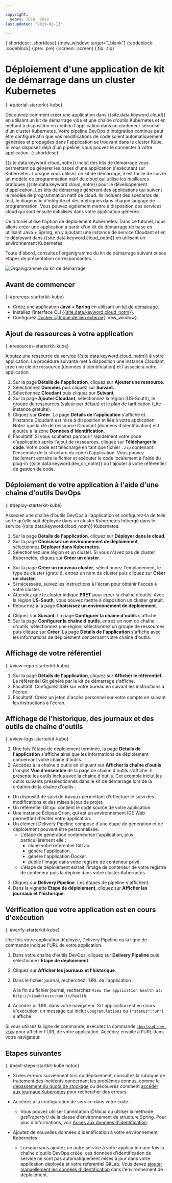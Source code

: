 ```yaml
---

copyright:
  years: 2018, 2019
lastupdated: "2019-02-13"

---
```


{:shortdesc: .shortdesc}
{:new_window: target="_blank"}
{:codeblock: .codeblock}
{:pre: .pre}
{:screen: .screen}
{:tip: .tip}

# Déploiement d'une application de kit de démarrage dans un cluster Kubernetes
{: #tutorial-starterkit-kube}

Découvrez comment créer une application dans {{site.data.keyword.cloud}} en utilisant un kit de démarrage vide et une chaîne d'outils Kubernetes et en mettant à disposition en continu l'application dans un conteneur sécurisé d'un cluster Kubernetes. Votre pipeline DevOps d'intégration continue peut être configuré afin que vos modifications de code soient automatiquement générées et propagées dans l'application se trouvant dans le cluster Kube. Si vous disposez déjà d'un pipeline, vous pouvez le connecter à votre application.
{: shortdesc}

{{site.data.keyword.cloud_notm}} inclut des kits de démarrage vous permettant de générer les bases d'une application s'exécutant sur Kubernetes. Lorsque vous utilisez un kit de démarrage, il est facile de suivre un modèle de programmation natif de cloud qui utilise les meilleures pratiques {{site.data.keyword.cloud_notm}} pour le développement d'application. Les kits de démarrage génèrent des applications qui suivent le modèle de programmation natif de cloud. Ils incluent des scénarios de test, le diagnostic d'intégrité et des métriques dans chaque langage de programmation. Vous pouvez également mettre à disposition des services cloud qui sont ensuite initialisés dans votre application générée.

Ce tutoriel utilise l'option de déploiement Kubernetes. Dans ce tutoriel, nous allons créer une application à partir d'un kit de démarrage de base en utilisant Java + Spring, en y ajoutant une instance de service Cloudant et en le déployant dans {{site.data.keyword.cloud_notm}} en utilisant un environnement Kubernetes.

Toute d'abord, consultez l'organigramme du kit de démarrage suivant et ses étapes de présentation correspondantes.

![Organigramme du kit de démarrage](../images/starterkit-flow.png) 

## Avant de commencer
{: #prereqs-starterkit-kube}

* Créez une application **Java + Spring** en utilisant un [kit de démarrage](/docs/apps/tutorials/tutorial_starter-kit.html#tutorial-starterkit).
* Installez l'interface CLI [{{site.data.keyword.cloud_notm}}](/docs/cli/index.html).
* Configurez [Docker ![Icône de lien externe](../../icons/launch-glyph.svg "Icône de lien externe")](https://www.docker.com/get-started){: new_window}.

## Ajout de ressources à votre application
{: #resources-starterkit-kube}

Ajoutez une ressource de service {{site.data.keyword.cloud_notm}} à votre application. La procédure suivante met à disposition une instance Cloudant, crée une clé de ressource (données d'identification) et l'associe à votre application.

1. Sur la page **Détails de l'application**, cliquez sur **Ajouter une ressource**.
2. Sélectionnez **Données** puis cliquez sur **Suivant**..
3. Sélectionnez **Cloudant** puis cliquez sur **Suivant**.
4. Sur la page **Ajouter Cloudant**, sélectionnez la région (US-South), le groupe de ressources (valeur par défaut) et le plan de tarification (Lite - instance gratuite).
5. Cliquez sur **Créer**. La page **Détails de l'application** s'affiche et l'instance Cloudant est mise à disposition et liée à votre application. Notez que la clé de ressource Cloudant (données d'identification) est ajoutée à la zone **Données d'identification**.
6. Facultatif. Si vous souhaitez parcourir rapidement votre code d'application après l'ajout de ressources, cliquez sur **Télécharger le code**. Votre code est téléchargé en tant que fichier `.zip` contenant l'ensemble de la structure du code d'application. Vous pouvez facilement extraire le fichier et exécuter le code localement à l'aide du plug-in {{site.data.keyword.dev_cli_notm}} ou l'ajouter à votre référentiel de gestion de code.

## Déploiement de votre application à l'aide d'une chaîne d'outils DevOps
{: #deploy-starterkit-kube}

Associez une chaîne d'outils DevOps à l'application et configurez-la de telle sorte qu'elle soit déployée dans un cluster Kubernetes hébergé dans le service {{site.data.keyword.cloud_notm}} Kubernetes.

1. Sur la page **Détails de l'application**, cliquez sur **Déployer dans le cloud**.
2. Sur la page **Choisissez un environnement de déploiement**, sélectionnez **Déployer dans Kubernetes**.
3. Sélectionnez une région et un cluster. Si vous n'avez pas de cluster Kubernetes, cliquez sur **Créer un cluster**.
  * Sur la page **Créer un nouveau cluster**, sélectionnez l'emplacement, le type de cluster (gratuit), entrez un nom de cluster puis cliquez sur **Créer un cluster**.
  * Si nécessaire, suivez les instructions à l'écran pour obtenir l'accès à votre cluster.
  * Attendez que le cluster indique **PRET** pour créer la chaîne d'outils. Avec la région **US-South**, vous pouvez mettre à disposition un cluster gratuit.
  * Retournez à la page **Choisissez un environnement de déploiement**.
4. Cliquez sur **Suivant**. La page **Configurer la chaîne d'outils** s'affiche.
5. Sur la page **Configurer la chaîne d'outils**, entrez un nom de chaîne d'outils, sélectionnez une région, sélectionnez un groupe de ressources puis cliquez sur **Créer**. La page **Détails de l'application** s'affiche avec les informations de déploiement concernant votre chaîne d'outils.

## Affichage de votre référentiel
{: #view-repo-starterkit-kube}

1. Sur la page **Détails de l'application**, cliquez sur **Afficher le référentiel**. Le référentiel Git généré par le kit de démarrage s'affiche.
2. Facultatif. Configurez SSH sur votre bureau en suivant les instructions à l'écran.
3. Facultatif. Créez un jeton d'accès personnel sur votre compte en suivant les instructions à l'écran.

## Affichage de l'historique, des journaux et des outils de chaîne d'outils
{: #view-logs-starterkit-kube}

1. Une fois l'étape de déploiement terminée, la page **Détails de l'application** s'affiche ainsi que les informations de déploiement concernant votre chaîne d'outils.
2. Accédez à la chaîne d'outils en cliquant sur **Afficher la chaîne d'outils**. L'onglet **Vue d'ensemble** de la page de chaîne d'outils s'affiche. Il présente les outils inclus avec la chaîne d'outils. Cet exemple inclut les outils suivants présélectionnés dans le kit de démarrage lors de la création de la chaîne d'outils :
  * Un dispositif de suivi de travaux permettant d'effectuer le suivi des modifications et des mises à jour de projet.
  * Un référentiel Git qui contient le code source de votre application.
  * Une instance Eclipse Orion, qui est un environnement IDE Web permettant d'éditer votre application.
  * Un élément Delivery Pipeline composé d'une étape de génération et de déploiement pouvant être personnalisée.
	 * L'étape de génération conteneurise l'application, plus particulièrement elle :
	   * clone votre référentiel GitLab.
	   * génère l'application.
	   * génère l'application Docker.
	   * publie l'image dans votre registre de conteneur privé.
	 * L'étape de déploiement extrait l'image de conteneur de votre registre de conteneur puis la déploie dans votre cluster Kubernetes.
3. Cliquez sur **Delivery Pipeline**. Les étapes de pipeline s'affichent.
4. Dans la vignette **Etape de déploiement**, cliquez sur **Afficher les journaux et l'historique**.

## Vérification que votre application est en cours d'exécution
{: #verify-starterkit-kube}

Une fois votre application déployée, Delivery Pipeline ou la ligne de commande indique l'URL de votre application.

1. Dans votre chaîne d'outils DevOps, cliquez sur **Delivery Pipeline** puis sélectionnez **Etape de déploiement**.
2. Cliquez sur **Afficher les journaux et l'historique**.
3. Dans le fichier journal, recherchez l'URL de l'application :

    A la fin du fichier journal, recherchez `View the application health at: http://<ipaddress>:<port>/health`.

4. Accédez à l'URL dans votre navigateur. Si l'application est en cours d'exécution, un message qui inclut `Congratulations` ou `{"status":"UP"}` s'affiche.

Si vous utilisez la ligne de commande, exécutez la commande [`ibmcloud dev view`](/docs/cli/idt/commands.html#view) pour afficher l'URL de votre application. Accédez ensuite à l'URL dans votre navigateur.

## Etapes suivantes
{: #next-steps-startkit-kube notoc}

* Si des erreurs surviennent lors du déploiement, consultez la rubrique de traitement des incidents concernant les problèmes connus, comme le [dépassement du quota de stockage](/docs/apps/ts_apps.html#exceed_quota) ou découvrez comment [accéder aux journaux Kubernetes](/docs/apps/ts_apps.html#access_kube_logs) pour rechercher des erreurs.

* Accédez à la configuration de service dans votre code :
	- Vous pouvez utiliser l'annotation _@Value_ ou utiliser la méthode _getProperty()_ de la classe d'environnement de structure Spring. Pour plus d'informations, voir [Accès aux données d'identification](/docs/java-spring?topic=java-spring-configuration#accessing-credentials).

* Ajoutez de nouvelles données d'identification à votre environnement Kubernetes :
	- Lorsque vous ajoutez un autre service à votre application une fois la chaîne d'outils DevOps créée, ces données d'identification de service ne sont pas automatiquement mises à jour dans votre application déployée et votre référentiel GitLab. Vous devez [ajouter manuellement les données d'identification](/docs/apps?topic=creating-apps-add-credentials-kube#credentials-starterkit-kube) dans l'environnement de déploiement.

